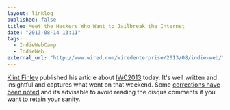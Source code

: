 ```yaml
---
layout: linklog
published: false
title: Meet the Hackers Who Want to Jailbreak the Internet
date: "2013-08-14 13:11"
tags: 
  - IndieWebCamp
  - IndieWeb
external_url: "http://www.wired.com/wiredenterprise/2013/08/indie-web/"
---
```


[Klint Finley](https://twitter.com/klintron) published his article about [IWC2013](http://indiewebcamp.com/2013) today.  It's well written and insightful and captures what went on that weekend.  Some [corrections have been noted](http://indiewebcamp.com/wiki/index.php?diff=4475&oldid=4474&rcid=4549) and its advisable to avoid reading the disqus comments if you want to retain your sanity. 